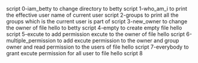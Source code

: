 script 0-iam_betty to change directory to betty
script 1-who_am_i to print the effective user name of current user
script 2-groups to print all the groups which is the current user is part of
script 3-new_owner to change the owner of file hello to betty
script 4-empty to create empty file hello
script 5-excute to add permission excute to the owner of file hello
script 6-multiple_permission to add excute permission to the owner and group owner and read permission to the users of file hello
script 7-everybody to grant excute permission for all user to file hello
script 8
